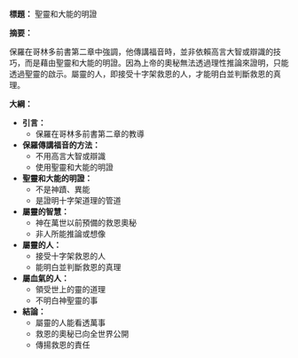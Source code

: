 **標題：** 聖靈和大能的明證

**摘要：**

保羅在哥林多前書第二章中強調，他傳講福音時，並非依賴高言大智或辯識的技巧，而是藉由聖靈和大能的明證。因為上帝的奧秘無法透過理性推論來證明，只能透過聖靈的啟示。屬靈的人，即接受十字架救恩的人，才能明白並判斷救恩的真理。

**大綱：**

* **引言：**
    * 保羅在哥林多前書第二章的教導
* **保羅傳講福音的方法：**
    * 不用高言大智或辯識
    * 使用聖靈和大能的明證
* **聖靈和大能的明證：**
    * 不是神蹟、異能
    * 是證明十字架道理的管道
* **屬靈的智慧：**
    * 神在萬世以前預備的救恩奧秘
    * 非人所能推論或想像
* **屬靈的人：**
    * 接受十字架救恩的人
    * 能明白並判斷救恩的真理
* **屬血氣的人：**
    * 領受世上的靈的道理
    * 不明白神聖靈的事
* **結論：**
    * 屬靈的人能看透萬事
    * 救恩的奧秘已向全世界公開
    * 傳揚救恩的責任